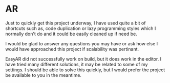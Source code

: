 # AR
Just to quickly get this project underway, I have used quite a bit of shortcuts such as, code duplication or lazy programming styles which I normally don't do and it could be easily cleaned up if need be.

I would be glad to answer any questions you may have or ask how else I would have approached this project if scalability was pertinant.

EasyAR did not successfully work on build, but it does work in the editor. I have tried many different solutions, it may be related to some of my settings. I should be able to solve this quickly, but I would prefer the project be available to you in the meantime.
